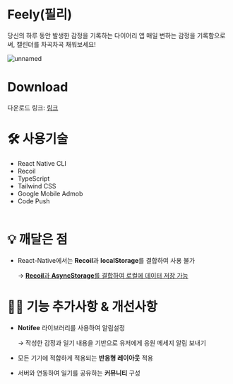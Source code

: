 # Feely(필리)
당신의 하루 동안 발생한 감정을 기록하는 다이어리 앱
매일 변하는 감정을 기록함으로써, 캘린더를 차곡차곡 채워보세요!

![unnamed](https://github.com/ParkJongJoon7128/mood-diary/assets/51289286/4f29602a-94b0-44c9-bce2-3d60042b9390)

# Download
다운로드 링크: [링크](https://apps.apple.com/kr/app/%ED%95%84%EB%A6%AC/id6478108331)

# 🛠️ 사용기술
- React Native CLI
- Recoil
- TypeScript
- Tailwind CSS
- Google Mobile Admob
- Code Push<br/><br/>

# 💡 깨달은 점
- React-Native에서는 **Recoil**과 **localStorage**를 결합하여 사용 불가

  → [**Recoil**과 **AsyncStorage**를 결합하여 로컬에 데이터 저장 가능](https://velog.io/@whdwnsdk8111/React-Native-recoil%EA%B3%BC-AsyncStorage-%EA%B2%B0%ED%95%A9%ED%95%98%EC%97%AC-%EC%82%AC%EC%9A%A9%ED%95%98%EA%B8%B0)

# ✍🏻 기능 추가사항 & 개선사항

- **Notifee** 라이브러리를 사용하여 알림설정
    
    → 작성한 감정과 일기 내용을 기반으로 유저에게 응원 메세지 알림 보내기
    
- 모든 기기에 적합하게 적용되는 **반응형 레이아웃** 적용
- 서버와 연동하여 일기를 공유하는 **커뮤니티** 구성
